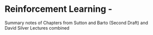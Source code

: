 # Reinforcement Learning - 
Summary notes of Chapters from Sutton and Barto (Second Draft) and David Silver Lectures combined
